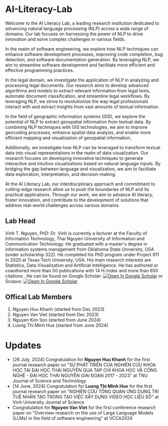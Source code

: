 # AI-Literacy-Lab
Welcome to the AI Literacy Lab, a leading research institution dedicated to advancing natural language processing (NLP) across a wide range of domains. Our lab focuses on harnessing the power of NLP to drive innovation and solve complex challenges in various fields.

In the realm of software engineering, we explore how NLP techniques can enhance software development processes, improving code completion, bug detection, and software documentation generation. By leveraging NLP, we aim to streamline software development and facilitate more efficient and effective programming practices.

In the legal domain, we investigate the application of NLP in analyzing and processing legal documents. Our research aims to develop advanced algorithms and models to extract relevant information from legal texts, automate document classification, and streamline legal workflows. By leveraging NLP, we strive to revolutionize the way legal professionals interact with and extract insights from vast amounts of textual information.

In the field of geographic information systems (GIS), we explore the potential of NLP to extract geospatial information from textual data. By combining NLP techniques with GIS technologies, we aim to improve geocoding processes, enhance spatial data analysis, and enable more efficient mapping and visualization of geospatial information.

Additionally, we investigate how NLP can be leveraged to transform textual data into visual representations in the realm of data visualization. Our research focuses on developing innovative techniques to generate interactive and intuitive visualizations based on natural language inputs. By bridging the gap between language and visualization, we aim to facilitate data exploration, interpretation, and decision-making.

At the AI Literacy Lab, our interdisciplinary approach and commitment to cutting-edge research allow us to push the boundaries of NLP and its practical applications. Through our work, we aim to advance AI literacy, foster innovation, and contribute to the development of solutions that address real-world challenges across various domains.
## Lab Head
Vinh T. Nguyen, PhD: Dr. Vinh is currently a lecturer at the Faculty of Information Technology, Thai Nguyen University of Information and Communication Technology. He graduated with a master's degree in information systems management from Oklahoma State University, USA (under scholarship 322). He completed his PhD program under Project 911 in 2020 at Texas Tech University, USA. His main research interests are Statistics, Data Visualization and Artificial Intelligence. He has authored or coauthored more than 50 publications with 14 H-index and more than 650 citations . He can be found on Google Scholar: <a href="https://scholar.google.com/citations?hl=en&user=6rZWCbcAAAAJ"><img src="http://scholar.google.com/favicon.ico" alt="Open In Google Scholar"></a> or Scopus:  <a href="https://www.scopus.com/authid/detail.uri?authorId=57210589113"><img src="https://www.scopus.com/static/proteus-images/favicon.ico?ver=1.0" alt="Open In Google Scholar"></a>
## Offical Lab Members
1. Nguyen Huu Khanh (started from Dec 2023)
2. Nguyen Van Viet (started from Dec 2023)
3. Nguyen Kim Son (started from June 2024)
4. Luong Thi Minh Hue (started from June 2024)
# Updates
- [26 July, 2024] Congratulation for **Nguyen Huu Khanh** for the first journal research paper on "SỰ PHÁT TRIỂN CỦA NGHIÊN CỨU KHOA HỌC TẠI ĐẠI HỌC THÁI NGUYÊN QUA TẠP CHÍ KHOA HỌC VÀ CÔNG NGHỆ - ĐẠI HỌC THÁI NGUYÊN GIAI ĐOẠN 2017 - 2023" at TNU Journal of Science and Technology 
- [14 June, 2024] Congratulation for **Luong Thi Minh Hue** for the first journal research paper on "NGHIÊN CỨU TỔNG QUAN ỨNG DỤNG TRÍ TUỆ NHÂN TẠO TRONG TẠO VIỆC XÂY DỰNG VIDEO HỌC LIỆU SỐ" at Vinh University Journal of Science 
- Congratulation for **Nguyen Van Viet** for the first conference research paper on "Overview research on the use of Large Language Models (LLMs) in the field of software engineering" at VCCA2024
